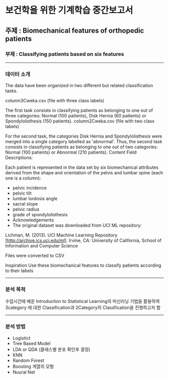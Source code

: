 # 보건학을 위한 기계학습 중간보고서 

## 주제 : Biomechanical features of orthopedic patients
### 부제 : Classifying patients based on six features

--- 

### 데이터 소개 
The data have been organized in two different but related classification tasks.

column3Cweka.csv (file with three class labels)

The first task consists in classifying patients as belonging to one out of three categories: Normal (100 patients), Disk Hernia (60 patients) or Spondylolisthesis (150 patients).
column2Cweka.csv (file with two class labels)

For the second task, the categories Disk Hernia and Spondylolisthesis were merged into a single category labelled as 'abnormal'. Thus, the second task consists in classifying patients as belonging to one out of two categories: Normal (100 patients) or Abnormal (210 patients).
Content
Field Descriptions:

Each patient is represented in the data set by six biomechanical attributes derived from the shape and orientation of the pelvis and lumbar spine (each one is a column):

* pelvic incidence
* pelvic tilt
* lumbar lordosis angle
* sacral slope
* pelvic radius
* grade of spondylolisthesis
* Acknowledgements
* The original dataset was downloaded from UCI ML repository:

Lichman, M. (2013). UCI Machine Learning Repository [http://archive.ics.uci.edu/ml]. Irvine, CA: University of California, School of Information and Computer Science

Files were converted to CSV

Inspiration
Use these biomechanical features to classify patients according to their labels

--- 

### 분석 목적 

수업시간에 배운 Introduction to Statistical Learning의 머신러닝 기법을 활용하여 
3category 에 대한 Classification과 2Category의 Classfication을 진행하고자 함 

--- 

### 분석 방법 

* Logistict 
* Tree Based Model 
* LDA or QDA (클래스별 분포 확인후 결정)
* KNN 
* Random Forest 
* Boosting 계열의 모형 
* Nuural Net

